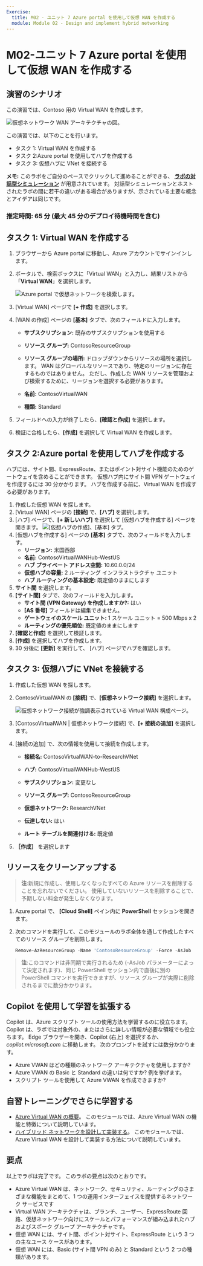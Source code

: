 ```yaml
---
Exercise:
  title: M02 - ユニット 7 Azure portal を使用して仮想 WAN を作成する
  module: Module 02 - Design and implement hybrid networking
---
```


# M02-ユニット 7 Azure portal を使用して仮想 WAN を作成する

## 演習のシナリオ

この演習では、Contoso 用の Virtual WAN を作成します。

![仮想ネットワーク WAN アーキテクチャの図。](../media/7-exercise-create-virtual-wan-by-using-azure-portal.png)

この演習では、以下のことを行います。

+ タスク 1: Virtual WAN を作成する
+ タスク 2:Azure portal を使用してハブを作成する
+ タスク 3: 仮想ハブに VNet を接続する


**メモ:** このラボをご自分のペースでクリックして進めることができる、 **[ラボの対話型シミュレーション](https://mslabs.cloudguides.com/guides/AZ-700%20Lab%20Simulation%20-%20Create%20a%20virtual%20WAN%20using%20the%20Azure%20portal)** が用意されています。 対話型シミュレーションとホストされたラボの間に若干の違いがある場合がありますが、示されている主要な概念とアイデアは同じです。

### 推定時間: 65 分 (最大 45 分のデプロイ待機時間を含む)

## タスク 1: Virtual WAN を作成する

1. ブラウザーから Azure portal に移動し、Azure アカウントでサインインします。

1. ポータルで、検索ボックスに「Virtual WAN」と入力し、結果リストから「**Virtual WAN**」を選択します。

   ![Azure portal で仮想ネットワークを検索します。](../media/search-for-virtual-wan.png)

1. [Virtual WAN] ページで **[+ 作成]** を選択します。

1. [WAN の作成] ページの **[基本]** タブで、次のフィールドに入力します。

   + **サブスクリプション:** 既存のサブスクリプションを使用する

   + **リソース グループ:** ContosoResourceGroup

   + **リソース グループの場所:** ドロップダウンからリソースの場所を選択します。 WAN はグローバルなリソースであり、特定のリージョンに存在するものではありません。 ただし、作成した WAN リソースを管理および検索するために、リージョンを選択する必要があります。

   + **名前:** ContosoVirtualWAN

   + **種類:** Standard

1. フィールドへの入力が終了したら、**[確認と作成]** を選択します。

1. 検証に合格したら、**[作成]** を選択して Virtual WAN を作成します。

## タスク 2:Azure portal を使用してハブを作成する

ハブには、サイト間、ExpressRoute、またはポイント対サイト機能のためのゲートウェイを含めることができます。 仮想ハブ内にサイト間 VPN ゲートウェイを作成するには 30 分かかります。 ハブを作成する前に、Virtual WAN を作成する必要があります。

1. 作成した仮想 WAN を探します。
1. [Virtual WAN] ページの **[接続]** で、**[ハブ]** を選択します。
1. [ハブ] ページで、**[+ 新しいハブ]** を選択して [仮想ハブを作成する] ページを開きます。
   ![[仮想ハブの作成]、[基本] タブ。](../media/create-vwan-hub.png)
1. [仮想ハブを作成する] ページの **[基本]** タブで、次のフィールドを入力します。
   + **リージョン:** 米国西部
   + **名前:** ContosoVirtualWANHub-WestUS
   + **ハブ プライベート アドレス空間:** 10.60.0.0/24
   + **仮想ハブの容量:** 2 ルーティング インフラストラクチャ ユニット
   + **ハブ ルーティングの基本設定:** 既定値のままにします
1. **サイト間** を選択します。
1. **[サイト間]** タブで、次のフィールドを入力します。
   + **サイト間 (VPN Gateway) を作成しますか?:** はい
   + **[AS 番号]** フィールドは編集できません。
   + **ゲートウェイのスケール ユニット:** 1 スケール ユニット = 500 Mbps x 2
   + **ルーティングの優先順位:** 既定値のままにします
1. **[確認と作成]** を選択して検証します。
1. **[作成]** を選択してハブを作成します。
1. 30 分後に **[更新]** を実行して、 [ハブ] ページでハブを確認します。

## タスク 3: 仮想ハブに VNet を接続する

1. 作成した仮想 WAN を探します。

1. ContosoVirtualWAN の **[接続]** で、**[仮想ネットワーク接続]** を選択します。

   ![仮想ネットワーク接続が強調表示されている Virtual WAN 構成ページ。](../media/connect-vnet-to-virtual-hub.png)

1. [ContosoVirtualWAN | 仮想ネットワーク接続] で、**[+ 接続の追加]** を選択します。

1. [接続の追加] で、次の情報を使用して接続を作成します。

   + **接続名:** ContosoVirtualWAN-to-ResearchVNet

   + **ハブ:** ContosoVirtualWANHub-WestUS

   + **サブスクリプション:** 変更なし

   + **リソース グループ:** ContosoResourceGroup

   + **仮想ネットワーク:** ResearchVNet

   + **伝達しない:** はい

   + **ルート テーブルを関連付ける:** 既定値

1. **［作成］** を選択します

## リソースをクリーンアップする

>**注**:新規に作成し、使用しなくなったすべての Azure リソースを削除することを忘れないでください。 使用していないリソースを削除することで、予期しない料金が発生しなくなります。

1. Azure portal で、 **[Cloud Shell]** ペイン内に **PowerShell** セッションを開きます。

1. 次のコマンドを実行して、このモジュールのラボ全体を通して作成したすべてのリソース グループを削除します。

   ```powershell
   Remove-AzResourceGroup -Name 'ContosoResourceGroup' -Force -AsJob
   ```

>**注**:このコマンドは非同期で実行されるため (-AsJob パラメーターによって決定されます)、同じ PowerShell セッション内で直後に別の PowerShell コマンドを実行できますが、リソース グループが実際に削除されるまでに数分かかります。

## Copilot を使用して学習を拡張する

Copilot は、Azure スクリプト ツールの使用方法を学習するのに役立ちます。 Copilot は、ラボでは対象外の、またはさらに詳しい情報が必要な領域でも役立ちます。 Edge ブラウザーを開き、Copilot (右上) を選択するか、*copilot.microsoft.com* に移動します。 次のプロンプトを試すには数分かかります。
+ Azure VWAN はどの種類のネットワーク アーキテクチャを使用しますか?
+ Azure VWAN の Basic と Standard の違いは何ですか? 例を挙げます。
+ スクリプト ツールを使用して Azure VWAN を作成できますか?

## 自習トレーニングでさらに学習する

+ [Azure Virtual WAN の概要](https://learn.microsoft.com/training/modules/introduction-azure-virtual-wan/)。 このモジュールでは、Azure Virtual WAN の機能と特徴について説明しています。 
+ [ハイブリッド ネットワークを設計して実装する](https://learn.microsoft.com/training/modules/design-implement-hybrid-networking/)。 このモジュールでは、Azure Virtual WAN を設計して実装する方法について説明しています。

## 要点

以上でラボは完了です。 このラボの要点は次のとおりです。 

+ Azure Virtual WAN は、ネットワーク、セキュリティ、ルーティングのさまざまな機能をまとめて、1 つの運用インターフェイスを提供するネットワーク サービスです
+ Virtual WAN アーキテクチャは、ブランチ、ユーザー、ExpressRoute 回路、仮想ネットワーク向けにスケールとパフォーマンスが組み込まれたハブおよびスポーク グループ アーキテクチャです。
+ 仮想 WAN には、サイト間、ポイント対サイト、ExpressRoute という 3 つの主なユース ケースがあります。 
+ 仮想 WAN には、Basic (サイト間 VPN のみ) と Standard という 2 つの種類があります。









